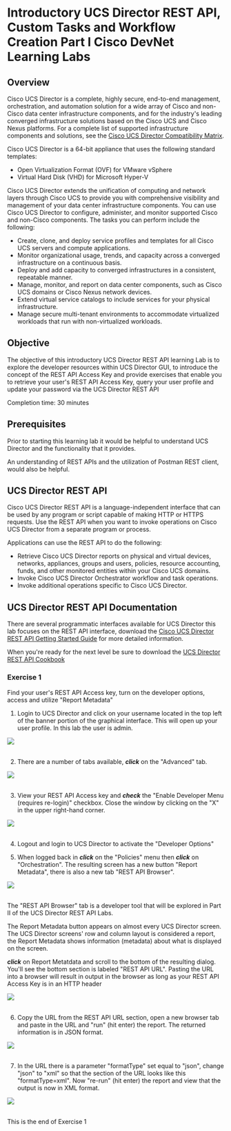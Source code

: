 # Introductory UCS Director REST API, Custom Tasks and Workflow Creation Part I Cisco DevNet Learning Labs

## Overview
Cisco UCS Director is a complete, highly secure, end-to-end management, orchestration, and automation solution for a wide array of Cisco and non-Cisco data center infrastructure components, and for the industry's leading converged infrastructure solutions based on the Cisco UCS and Cisco Nexus platforms. For a complete list of supported infrastructure components and solutions, see the [Cisco UCS Director Compatibility Matrix](http://www.cisco.com/c/en/us/support/servers-unified-computing/ucs-director/products-device-support-tables-list.html).

Cisco UCS Director is a 64-bit appliance that uses the following standard templates:

  - Open Virtualization Format (OVF) for VMware vSphere
  - Virtual Hard Disk (VHD) for Microsoft Hyper-V

Cisco UCS Director extends the unification of computing and network layers through Cisco UCS to provide you with comprehensive visibility and management of your data center infrastructure components. You can use Cisco UCS Director to configure, administer, and monitor supported Cisco and non-Cisco components. The tasks you can perform include the following:

  - Create, clone, and deploy service profiles and templates for all Cisco UCS servers and compute applications.
  - Monitor organizational usage, trends, and capacity across a converged infrastructure on a continuous basis.
  - Deploy and add capacity to converged infrastructures in a consistent, repeatable manner.
  - Manage, monitor, and report on data center components, such as Cisco UCS domains or Cisco Nexus network devices.
  - Extend virtual service catalogs to include services for your physical infrastructure.
  - Manage secure multi-tenant environments to accommodate virtualized workloads that run with non-virtualized workloads.

## Objective
The objective of this introductory UCS Director REST API learning Lab is to explore the developer resources within UCS Director GUI, to introduce the concept of the REST API Access Key and provide exercises that enable you to retrieve your user's REST API Access Key, query your user profile and update your password via the UCS Director REST API

Completion time: 30 minutes

## Prerequisites
Prior to starting this learning lab it would be helpful to understand UCS Director and the functionality that it provides.

An understanding of REST APIs and the utilization of Postman REST client, would also be helpful.

## UCS Director REST API
Cisco UCS Director REST API is a language-independent interface that can be used by any program or script capable of making HTTP or HTTPS requests. Use the REST API when you want to invoke operations on Cisco UCS Director from a separate program or process.

Applications can use the REST API to do the following:

  - Retrieve Cisco UCS Director reports on physical and virtual devices, networks, appliances, groups and users, policies, resource accounting, funds, and other monitored entities within your Cisco UCS domains.
  - Invoke Cisco UCS Director Orchestrator workflow and task operations.
  - Invoke additional operations specific to Cisco UCS Director.

## UCS Director REST API Documentation
There are several programmatic interfaces available for UCS Director this lab focuses on the REST API interface, download the [Cisco UCS Director REST API Getting Started Guide](http://www.cisco.com/c/en/us/td/docs/unified_computing/ucs/ucs-director/rest-api-getting-started-guide/6-0/b_REST_API_Getting_Started_Guide_60.html#reference_3B72657257404E8FAAA0E23904E65DF2) for more detailed information.

When you're ready for the next level be sure to download the [UCS Director REST API Cookbook](http://www.cisco.com/c/en/us/support/servers-unified-computing/ucs-director/products-programming-reference-guides-list.html)

### Exercise 1
Find your user's REST API Access key, turn on the developer options, access and utilize "Report Metadata"

  1. Login to UCS Director and click on your username located in the top left of the banner portion of the graphical interface. This will open up your user profile.  In this lab the user is admin.

  ![](/posts/files/ucsd-rest-api-101/assets/images/ucsd-rest-api-101-01.jpg)<br/><br/>

  2. There are a number of tabs available, <strong>*click*</strong> on the "Advanced" tab.

  ![](/posts/files/ucsd-rest-api-101/assets/images/ucsd-rest-api-101-02.jpg)<br/><br/>

  3. View your REST API Access key and <strong>*check*</strong> the "Enable Developer Menu (requires re-login)" checkbox. Close the window by clicking on the "X" in the upper right-hand corner.

  ![](/posts/files/ucsd-rest-api-101/assets/images/ucsd-rest-api-101-03.jpg)<br/><br/>

  4. Logout and login to UCS Director to activate the "Developer Options"

  5. When logged back in <strong>*click*</strong> on the "Policies" menu then <strong>*click*</strong> on "Orchestration". The resulting screen has a new button "Report Metadata", there is also a new tab "REST API Browser".

  ![](/posts/files/ucsd-rest-api-101/assets/images/ucsd-rest-api-101-04.jpg)<br/><br/>

  The "REST API Browser" tab is a developer tool that will be explored in Part II of the UCS Director REST API Labs.

  The Report Metadata button appears on almost every UCS Director screen.  The UCS Director screens' row and column layout is considered a report, the Report Metadata shows information (metadata) about what is displayed on the screen.

  <strong>*click*</strong> on Report Metatdata and scroll to the bottom of the resulting dialog.  You'll see the bottom section is labeled "REST API URL". Pasting the URL into a browser will result in output in the browser as long as your REST API Access Key is in an HTTP header

  ![](/posts/files/ucsd-rest-api-101/assets/images/ucsd-rest-api-101-05.jpg)<br/><br/>

  6. Copy the URL from the REST API URL section, open a new browser tab and paste in the URL and "run" (hit enter) the report. The returned information is in JSON format.

  ![](/posts/files/ucsd-rest-api-101/assets/images/ucsd-rest-api-101-06.jpg)<br/><br/>

  7. In the URL there is a parameter "formatType" set equal to "json", change "json" to "xml" so that the section of the URL looks like this "formatType=xml". Now "re-run" (hit enter) the report and view that the output is now in XML format.

  ![](/posts/files/ucsd-rest-api-101/assets/images/ucsd-rest-api-101-07.jpg)<br/><br/>

  This is the end of Exercise 1

